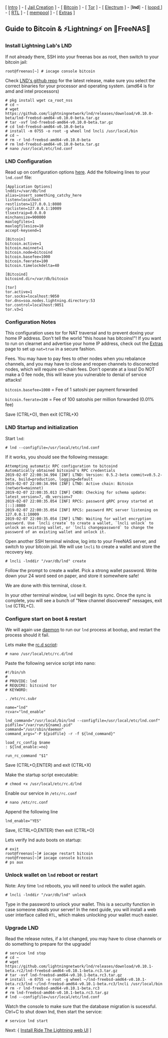 [ [Intro](README.md) ] - [ [Jail Creation](freenas_1_jail_creation.md) ] - [ [Bitcoin](freenas_2_bitcoin.md) ] - [ [Tor](freenas_3_tor.md) ] - [ [Electrum](freenas_4_electrum.md) ] - [**lnd**] - [ [loopd ](freenas_5a_loopd.md)] - [ [RTL](freenas_6_rtl.md) ] - [ [mempool](freenas_8_mempool.md) ] - [ [Extras](extras.md) ]

## Guide to ₿itcoin & ⚡Lightning️⚡ on 🦈FreeNAS🦈

### Install Lightning Lab's LND

If not already there, SSH into your freenas box as root, then switch to your bitcoin jail:
```
root@freenas[~] # iocage console bitcoin
```

Check [LND's github repo](https://github.com/lightningnetwork/lnd/releases) for the latest release, make sure you select the correct binaries for your processor and operating system. (amd64 is for amd and intel processors)
```
# pkg install wget ca_root_nss
# cd ~
# wget https://github.com/lightningnetwork/lnd/releases/download/v0.10.0-beta/lnd-freebsd-amd64-v0.10.0-beta.tar.gz
# tar -xvf lnd-freebsd-amd64-v0.10.0-beta.tar.gz
# cd lnd-freebsd-amd64-v0.10.0-beta
# install -m 0755 -o root -g wheel lnd lncli /usr/local/bin
# cd ~
# rm -r lnd-freebsd-amd64-v0.10.0-beta
# rm lnd-freebsd-amd64-v0.10.0-beta.tar.gz
# nano /usr/local/etc/lnd.conf
```
### LND Configuration
Read up on configuration options [here](https://github.com/lightningnetwork/lnd/blob/master/sample-lnd.conf). 
Add the following lines to your `lnd.conf` file:
```
[Application Options]
lnddir=/var/db/lnd
alias=insert_something_catchy_here
listen=localhost
restlisten=127.0.0.1:8080
rpclisten=127.0.0.1:10009
tlsextraip=0.0.0.0
minchansize=900000
maxlogfiles=1
maxlogfilesize=10
accept-keysend=1

[Bitcoin]
bitcoin.active=1
bitcoin.mainnet=1
bitcoin.node=bitcoind
bitcoin.basefee=1000
bitcoin.feerate=100
bitcoin.timelockdelta=40

[Bitcoind]
bitcoind.dir=/var/db/bitcoin

[tor]
tor.active=1
tor.socks=localhost:9050
tor.dns=soa.nodes.lightning.directory:53
tor.control=localhost:9051
tor.v3=1
```
### Configuration Notes
This configuration uses tor for NAT traversal and to prevent doxing your home IP address. Don't tell the world "this house has bitcoins!"! If you want to run on clearnet and advertise your home IP address, check out the [Extras](extras.md) page to set up `nat=true` in a secure fashion.

Fees. You may have to pay fees to other nodes when you rebalance channels, and you may have to close and reopen channels to disconected nodes, which will require on-chain fees. Don't operate at a loss! Do NOT make a 0 fee node, this will leave you vulnerable to denial of service attacks!

`bitcoin.basefee=1000` = Fee of 1 satoshi per payment forwarded

`bitcoin.feerate=100` = Fee of 100 satoshis per million forwarded (0.01% fee)

Save (CTRL+O), then exit (CTRL+X)

### LND Startup and initialization
Start `lnd`:
```
# lnd --configfile=/usr/local/etc/lnd.conf
```
If it works, you should see the following message:
```
Attempting automatic RPC configuration to bitcoind
Automatically obtained bitcoind's RPC credentials
2019-02-07 22:00:34.994 [INF] LTND: Version: 0.5.2-beta commit=v0.5.2-beta, build=production, logging=default
2019-02-07 22:00:34.994 [INF] LTND: Active chain: Bitcoin (network=mainnet)
2019-02-07 22:00:35.013 [INF] CHDB: Checking for schema update: latest_version=7, db_version=7
2019-02-07 22:00:35.054 [INF] RPCS: password gRPC proxy started at [::]:8080
2019-02-07 22:00:35.054 [INF] RPCS: password RPC server listening on 127.0.0.1:10009
2019-02-07 22:00:35.054 [INF] LTND: Waiting for wallet encryption password. Use `lncli create` to create a wallet, `lncli unlock` to unlock an existing wallet, or `lncli changepassword` to change the password of an existing wallet and unlock it.
```
Open another SSH terminal window, log into to your FreeNAS server, and switch to your bitcoin jail. We will use `lncli` to create a wallet and store the recovery key.
```
# lncli -lnddir "/var/db/lnd" create
```
Follow the prompt to create a wallet. Pick a strong wallet password. Write down your 24 word seed on paper, and store it somewhere safe!

We are done with this terminal, close it.

In your other terminal window, `lnd` will begin its sync. Once the sync is complete, you will see a bunch of "New channel disocvered" nessages, exit `lnd` (CTRL+C). 

### Configure start on boot & restart

We will again use [daemon](https://www.freebsd.org/cgi/man.cgi?query=daemon) to run our `lnd` process at bootup, and restart the process should it fail.

Lets make the [rc.d script](https://www.freebsd.org/doc/en/articles/rc-scripting/):
```
# nano /usr/local/etc/rc.d/lnd
```
Paste the following service script into nano:
```
#!/bin/sh
#
# PROVIDE: lnd
# REQUIRE: bitcoind tor
# KEYWORD:

. /etc/rc.subr

name="lnd"
rcvar="lnd_enable"

lnd_command="/usr/local/bin/lnd --configfile=/usr/local/etc/lnd.conf"
pidfile="/var/run/${name}.pid"
command="/usr/sbin/daemon"
command_args="-P ${pidfile} -r -f ${lnd_command}"

load_rc_config $name
: ${lnd_enable:=no}

run_rc_command "$1"
```
Save (CTRL+O,ENTER) and exit (CTRL+X)

Make the startup script executable:
```
# chmod +x /usr/local/etc/rc.d/lnd
```

Enable our service in `/etc/rc.conf`
```
# nano /etc/rc.conf
```
Append the following line
```
lnd_enable="YES"
```
Save, (CTRL+O,ENTER) then exit (CTRL+O)

Lets verify lnd auto boots on startup:
```
# exit
root@freenas[~]# iocage restart bitcoin
root@freenas[~]# iocage console bitcoin
# ps aux
```
### Unlock wallet on `lnd` reboot or restart
Note: Any time `lnd` reboots, you will need to unlock the wallet again.  
```
# lncli -lnddir "/var/db/lnd" unlock
```
Type in the password to unlock your wallet. This is a security function in case someone steals your server! In the next guide, you will install a web user interface called `RTL`, which makes unlocking your wallet much easier.

### Upgrade LND
Read the release notes, if a lot changed, you may have to close channels or do something to prepare for the upgrade!
```
# service lnd stop
# cd ~
# wget https://github.com/lightningnetwork/lnd/releases/download/v0.10.1-beta.rc2/lnd-freebsd-amd64-v0.10.1-beta.rc3.tar.gz
# tar -xvf lnd-freebsd-amd64-v0.10.1-beta.rc3.tar.gz
# install -m 0755 -o root -g wheel ~/lnd-freebsd-amd64-v0.10.1-beta.rc3/lnd ~/lnd-freebsd-amd64-v0.10.1-beta.rc3/lncli /usr/local/bin
# rm -r lnd-freebsd-amd64-v0.10.1-beta.rc3
# rm lnd-freebsd-amd64-v0.10.1-beta.rc3.tar.gz
# lnd --configfile=/usr/local/etc/lnd.conf
```

Watch the console to make sure that the database migration is sucessful. Ctrl+C to shut down lnd, then start the service:

```
# service lnd start
```

Next: { [Install Ride The Lightning web UI](freenas_6_rtl.md) ]
